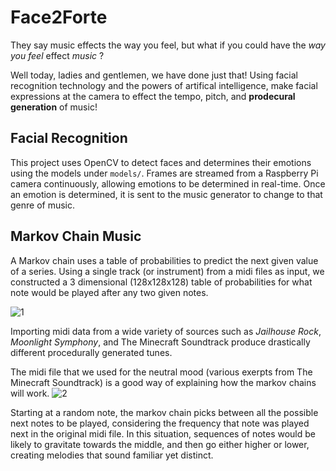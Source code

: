 # Face2Forte
They say music effects the way you feel, but what if you could have the *way you feel* effect *music* ?

Well today, ladies and gentlemen, we have done just that! Using facial recognition technology and the powers of artifical intelligence, make facial expressions at the camera to effect the tempo, pitch, and **prodecural generation** of music!

## Facial Recognition
This project uses OpenCV to detect faces and determines their emotions using the models under `models/`. Frames are streamed from a Raspberry Pi camera continuously, allowing emotions to be determined in real-time. Once an emotion is determined, it is sent to the music generator to change to that genre of music.


## Markov Chain Music

A Markov chain uses a table of probabilities to predict the next given value of a series. Using a single track (or instrument) from a midi files as input, we constructed a 3 dimensional (128x128x128) table of probabilities for what note would be played after any two given notes.

![1](https://ds055uzetaobb.cloudfront.net/image_optimizer/a844ba53e344607170c4e2ec91e35a59e681c92f.png "A Markov Chain")

Importing midi data from a wide variety of sources such as *Jailhouse Rock*, *Moonlight Symphony*, and The Minecraft Soundtrack produce drastically different procedurally generated tunes.

The midi file that we used for the neutral mood (various exerpts from The Minecraft Soundtrack) is a good way of explaining how the markov chains will work.
![2](https://raw.githubusercontent.com/TheHuskiteers/midi-generator/master/images/goodexample.png "A good example")

Starting at a random note, the markov chain picks between all the possible next notes to be played, considering the frequency that note was played next in the original midi file. In this situation, sequences of notes would be likely to gravitate towards the middle, and then go either higher or lower, creating melodies that sound familiar yet distinct.
